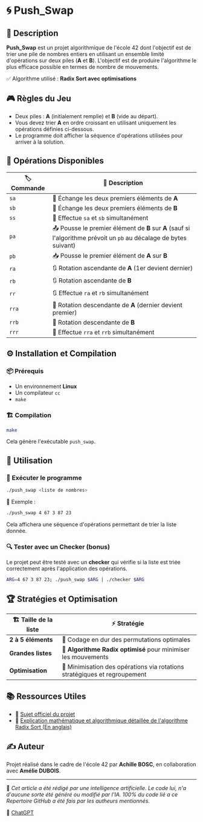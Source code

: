 # 🌀 Push_Swap

## 📌 Description
**Push_Swap** est un projet algorithmique de l'école 42 dont l'objectif est de trier une pile de nombres entiers en utilisant un ensemble limité d'opérations sur deux piles (**A** et **B**). L'objectif est de produire l'algorithme le plus efficace possible en termes de nombre de mouvements.

✅ Algorithme utilisé : **Radix Sort avec optimisations**

## 🎮 Règles du Jeu
- Deux piles : **A** (initialement remplie) et **B** (vide au départ).
- Vous devez trier **A** en ordre croissant en utilisant uniquement les opérations définies ci-dessous.
- Le programme doit afficher la séquence d'opérations utilisées pour arriver à la solution.

## 🔄 Opérations Disponibles

| 🏷️ Commande | 📜 Description |
|------------|--------------|
| `sa` | 🔄 Échange les deux premiers éléments de **A** |
| `sb` | 🔄 Échange les deux premiers éléments de **B** |
| `ss` | 🔄 Effectue `sa` et `sb` simultanément |
| `pa` | 📤 Pousse le premier élément de **B** sur **A** (sauf si l'algorithme prévoit un `pb` au décalage de bytes suivant) |
| `pb` | 📥 Pousse le premier élément de **A** sur **B** |
| `ra` | 🔃 Rotation ascendante de **A** (1er devient dernier) |
| `rb` | 🔃 Rotation ascendante de **B** |
| `rr` | 🔃 Effectue `ra` et `rb` simultanément |
| `rra` | 🔄 Rotation descendante de **A** (dernier devient premier) |
| `rrb` | 🔄 Rotation descendante de **B** |
| `rrr` | 🔄 Effectue `rra` et `rrb` simultanément |

## ⚙️ Installation et Compilation

### 📦 Prérequis
- Un environnement **Linux**
- Un compilateur `cc`
- `make`

### 🏗️ Compilation
```sh
make
```
Cela génère l'exécutable `push_swap`.

## 🚀 Utilisation

### 🎯 Exécuter le programme
```sh
./push_swap <liste de nombres>
```
📌 Exemple :
```sh
./push_swap 4 67 3 87 23
```
Cela affichera une séquence d'opérations permettant de trier la liste donnée.

### 🔍 Tester avec un Checker (bonus)
Le projet peut être testé avec un **checker** qui vérifie si la liste est triée correctement après l'application des opérations.

```sh
ARG=4 67 3 87 23; ./push_swap $ARG | ./checker $ARG
```

## 🏆 Stratégies et Optimisation

| 🏗️ Taille de la liste | ⚡ Stratégie |
|------------------|-------------|
| **2 à 5 éléments** | 🔹 Codage en dur des permutations optimales |
| **Grandes listes** | 🔹 **Algorithme Radix optimisé** pour minimiser les mouvements |
| **Optimisation** | 🔹 Minimisation des opérations via rotations stratégiques et regroupement |

## 📚 Ressources Utiles
- 📄 [Sujet officiel du projet](https://github.com/QwarkZ/42-subjects/blob/main/Push_Swap.pdf)
- 📘 [Explication mathématique et algorithmique détaillée de l'algorithme Radix Sort (En anglais)](https://en.wikipedia.org/wiki/Radix_sort)

## ✍️ Auteur
Projet réalisé dans le cadre de l'école 42 par **Achille BOSC**, en collaboration avec **Amélie DUBOIS**.

---

📢 *Cet article a été rédigé par une intelligence artificielle. Le code lui, n'a d'aucune sorte été généré ou modifié par l'IA. 100% du code lié a ce Repertoire GitHub a été fais par les autheurs mentionnés.*

🔗 [ChatGPT](https://chat.openai.com/)
